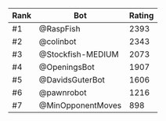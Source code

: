 Rank|Bot|Rating
---|---|---
#1|@RaspFish|2393
#2|@colinbot|2343
#3|@Stockfish-MEDIUM|2073
#4|@OpeningsBot|1907
#5|@DavidsGuterBot|1606
#6|@pawnrobot|1216
#7|@MinOpponentMoves|898
